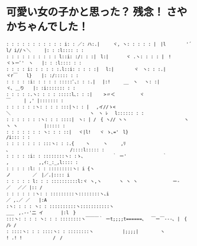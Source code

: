 # 可愛い女の子かと思った？ 残念！ さやかちゃんでした！

    : : : : : : : : : : : i: : ／: ハ:.|　　　ヾ, ヽ: : : : : |　|l　　　　 '´　 l/ i//ヽ＼　　　|: : :l:::: : :
    : : : : : : : : : : l::i: :/: : :|　l:|　　　　ヾ .ヽ: : : : |　!　　　　　　　 ヾゝーﾞ'　ヽ　　|: : :l:::: : :
    : : : : i: : : : : :.l::i: : : : :|　 l:|　　　　 ヾ　ヽ: : :.|　　　　　　　　　 ヾr￣　　l} 　 |: :/::::: : :
    : : : : :i: : : : : :::::ﾞ､: : :.|　 |:!　　　__　ヽ　 ヽ: :|　　　　　　　　　　 ヾ､ ＿り　　|: :i::::::: : :
    : : : : :.ヽ: : : : :::::l､: : :|　　 >〃＜　　　　　 ヾ　　　　　　　　　　　　 ￣　　　| ,' |::::::: :
    : : : : : :ヽ: : : : :::|ヽ: : |　 ,イ//ゝ<＼　　　　　　　　　　　　　　　　　　ヽ　ヽ ﾚ　 l:::::: : :
    : : : : : : :ヽ: : : ::::|　ヽ: | /　{ ヽ// ヽヽ　　　　　　　　　　　　　ヽ ヽ ヽ　　　　　　|::::: :
    : : : : : : : ヽ: : : ::|　 ヾ|l!　　ヾ ゝ､='　l}　　　　　　　　　　　　　　　　　　　　　　 /i::: : :
    : : : : : : : :::ヽ: : :.{　　 ヽ　　　ヽ　　　,ﾘ　　　　　　 ､　　　　　　　　　　　　　　/::::l::::: :
    : : : : :i: : ::::::::ヽ: :ゝ､　　　　　　 ｀ ー'　　　 　　　　 ｀　　　　 　,　　　 　 　 ,,ｲ:_:_,l:::: :
    : : : : :l: : : :::::::::ヽ: i {ヽ　　　　　　　　　　　　　　　　　　　　　 ノ　　　　　／　|／.|:::: i
    : : : : : l: : : ::::::::::l:ヾ ヽ,ヽ　　　　ヽ ヽ ヽ　　　　　　　　ー‐　　　　　　／　 ／／ |:: /
    : : : : : :ヽ: : :::::::::ヽ::::::::ヽ､i　　　　　　　　　　　　　　　　　　　　　　／ ,.／ ／　　|:A
    :ヽ: : : : ヽ: : ::::::::::ヽ:::::::::::ヽ　　　　　　　　　　　　　　　　　___　,.--'二 イ　　　　|:l　}
    :::ヽ: : : : ヽ: : : ::::::::ヽ￣￣￣｀ ーt;;;;t======､　 ￣ー￣---､ |　{　　　　　　　 /ﾚ /
    : ::::ヽ: : : ::::ヽ: : ::::::::ヽ　　　　　　 |;;;;|　　　　　ヽ　　　　　　　 ! .! !　　　　　　　/　/
